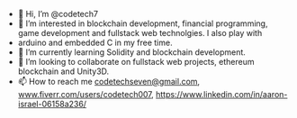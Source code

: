 - 👋 Hi, I’m @codetech7
- 👀 I’m interested in blockchain development, financial programming, game development and fullstack web technolgies. I also play with 
- arduino and embedded C in my free time.
- 🌱 I’m currently learning Solidity and blockchain development.
- 💞️ I’m looking to collaborate on fullstack web projects, ethereum blockchain and Unity3D.
- 📫 How to reach me codetechseven@gmail.com, www.fiverr.com/users/codetech007, https://www.linkedin.com/in/aaron-israel-06158a236/

<!---
codetech7/codetech7 is a ✨ special ✨ repository because its `README.md` (this file) appears on your GitHub profile.
You can click the Preview link to take a look at your changes.
--->
